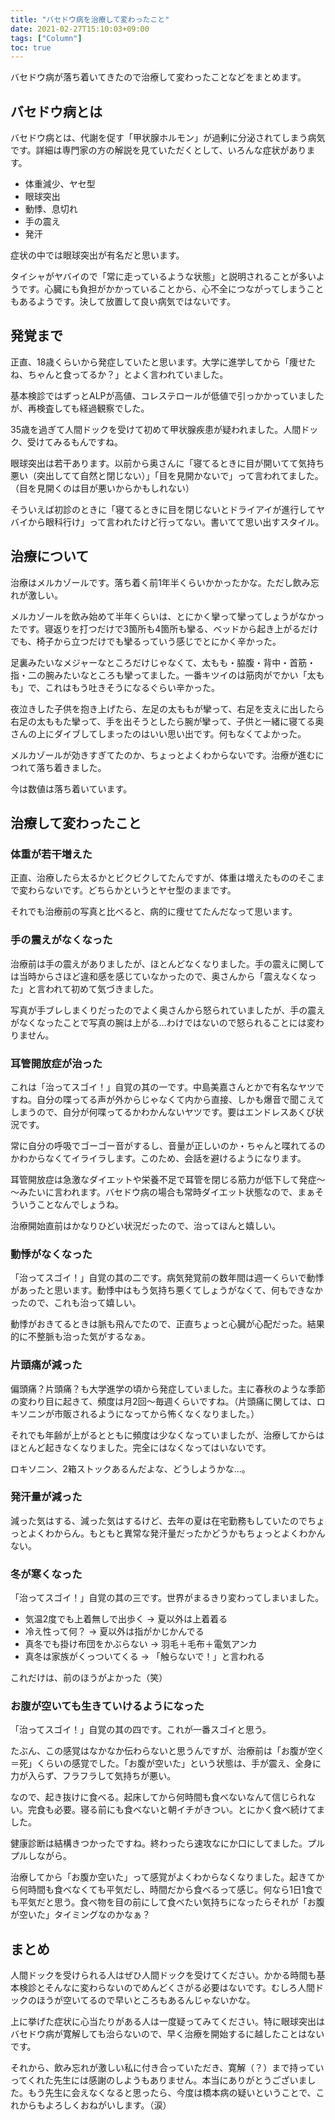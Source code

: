 ```yaml
---
title: "バセドウ病を治療して変わったこと"
date: 2021-02-27T15:10:03+09:00
tags: ["Column"]
toc: true
---
```


バセドウ病が落ち着いてきたので治療して変わったことなどをまとめます。

<!--more-->

## バセドウ病とは

バセドウ病とは、代謝を促す「甲状腺ホルモン」が過剰に分泌されてしまう病気です。詳細は専門家の方の解説を見ていただくとして、いろんな症状があります。

* 体重減少、ヤセ型
* 眼球突出
* 動悸、息切れ
* 手の震え
* 発汗

症状の中では眼球突出が有名だと思います。

タイシャがヤバイので「常に走っているような状態」と説明されることが多いようです。心臓にも負担がかかっていることから、心不全につながってしまうこともあるようです。決して放置して良い病気ではないです。

## 発覚まで

正直、18歳くらいから発症していたと思います。大学に進学してから「痩せたね、ちゃんと食ってるか？」とよく言われていました。

基本検診ではずっとALPが高値、コレステロールが低値で引っかかっていましたが、再検査しても経過観察でした。

35歳を過ぎて人間ドックを受けて初めて甲状腺疾患が疑われました。人間ドック、受けてみるもんですね。

眼球突出は若干あります。以前から奥さんに「寝てるときに目が開いてて気持ち悪い（突出してて自然と閉じない）」「目を見開かないで」って言われてました。（目を見開くのは目が悪いからかもしれない）

そういえば初診のときに「寝てるときに目を閉じないとドライアイが進行してヤバイから眼科行け」って言われたけど行ってない。書いてて思い出すスタイル。

## 治療について

治療はメルカゾールです。落ち着く前1年半くらいかかったかな。ただし飲み忘れが激しい。

メルカゾールを飲み始めて半年くらいは、とにかく攣って攣ってしょうがなかったです。寝返りを打つだけで3箇所も4箇所も攣る、ベッドから起き上がるだけでも、椅子から立つだけでも攣るっていう感じでとにかく辛かった。

足裏みたいなメジャーなところだけじゃなくて、太もも・脇腹・背中・首筋・指・二の腕みたいなところも攣ってました。一番キツイのは筋肉がでかい「太もも」で、これはもう吐きそうになるぐらい辛かった。

夜泣きした子供を抱き上げたら、左足の太ももが攣って、右足を支えに出したら右足の太ももた攣って、手を出そうとしたら腕が攣って、子供と一緒に寝てる奥さんの上にダイブしてしまったのはいい思い出です。何もなくてよかった。

メルカゾールが効きすぎてたのか、ちょっとよくわからないです。治療が進むにつれて落ち着きました。

今は数値は落ち着いています。

## 治療して変わったこと

###  体重が若干増えた

正直、治療したら太るかとビクビクしてたんですが、体重は増えたもののそこまで変わらないです。どちらかというとヤセ型のままです。

それでも治療前の写真と比べると、病的に痩せてたんだなって思います。

### 手の震えがなくなった

治療前は手の震えがありましたが、ほとんどなくなりました。手の震えに関しては当時からさほど違和感を感じていなかったので、奥さんから「震えなくなった」と言われて初めて気づきました。

写真が手ブレしまくりだったのでよく奥さんから怒られていましたが、手の震えがなくなったことで写真の腕は上がる…わけではないので怒られることには変わりません。

### 耳管開放症が治った

これは「治ってスゴイ！」自覚の其の一です。中島美嘉さんとかで有名なヤツですね。自分の喋ってる声が外からじゃなくて内から直接、しかも爆音で聞こえてしまうので、自分が何喋ってるかわかんないヤツです。要はエンドレスあくび状況です。

常に自分の呼吸でゴーゴー音がするし、音量が正しいのか・ちゃんと喋れてるのかわからなくてイライラします。このため、会話を避けるようになります。

耳管開放症は急激なダイエットや栄養不足で耳管を閉じる筋力が低下して発症～～みたいに言われます。バセドウ病の場合も常時ダイエット状態なので、まぁそういうことなんでしょうね。

治療開始直前はかなりひどい状況だったので、治ってほんと嬉しい。

### 動悸がなくなった

「治ってスゴイ！」自覚の其の二です。病気発覚前の数年間は週一くらいで動悸があったと思います。動悸中はもう気持ち悪くてしょうがなくて、何もできなかったので、これも治って嬉しい。

動悸がおきてるときは脈も飛んでたので、正直ちょっと心臓が心配だった。結果的に不整脈も治った気がするなぁ。

### 片頭痛が減った

偏頭痛？片頭痛？も大学進学の頃から発症していました。主に春秋のような季節の変わり目に起きて、頻度は月2回～毎週くらいですね。（片頭痛に関しては、ロキソニンが市販されるようになってから怖くなくなりました。）

それでも年齢が上がるとともに頻度は少なくなっていましたが、治療してからはほとんど起きなくなりました。完全にはなくなってはいないです。

ロキソニン、2箱ストックあるんだよな、どうしようかな…。

### 発汗量が減った

減った気はする、減った気はするけど、去年の夏は在宅勤務もしていたのでちょっとよくわからん。もともと異常な発汗量だったかどうかもちょっとよくわかんない。

### 冬が寒くなった

「治ってスゴイ！」自覚の其の三です。世界がまるきり変わってしまいました。

* 気温2度でも上着無しで出歩く → 夏以外は上着着る
* 冷え性って何？ → 夏以外は指がかじかんでる
* 真冬でも掛け布団をかぶらない → 羽毛＋毛布＋電気アンカ
* 真冬は家族がくっついてくる → 「触らないで！」と言われる

これだけは、前のほうがよかった（笑）

### お腹が空いても生きていけるようになった

「治ってスゴイ！」自覚の其の四です。これが一番スゴイと思う。

たぶん、この感覚はなかなか伝わらないと思うんですが、治療前は「お腹が空く＝死」くらいの感覚でした。「お腹が空いた」という状態は、手が震え、全身に力が入らず、フラフラして気持ちが悪い。

なので、起き抜けに食べる。起床してから何時間も食べないなんて信じられない。完食も必要。寝る前にも食べないと朝イチがきつい。とにかく食べ続けてました。

健康診断は結構きつかったですね。終わったら速攻なにか口にしてました。プルプルしながら。

治療してから「お腹か空いた」って感覚がよくわからなくなりました。起きてから何時間も食べなくても平気だし、時間だから食べるって感じ。何なら1日1食でも平気だと思う。食べ物を目の前にして食べたい気持ちになったらそれが「お腹が空いた」タイミングなのかなぁ？

## まとめ

人間ドックを受けられる人はぜひ人間ドックを受けてください。かかる時間も基本検診とそんなに変わらないのでめんどくさがる必要はないです。むしろ人間ドックのほうが空いてるので早いところもあるんじゃないかな。

上に挙げた症状に心当たりがある人は一度疑ってみてください。特に眼球突出はバセドウ病が寛解しても治らないので、早く治療を開始するに越したことはないです。



それから、飲み忘れが激しい私に付き合っていただき、寛解（？）まで持っていってくれた先生には感謝のしようもありません。本当にありがとうございました。もう先生に会えなくなると思ったら、今度は橋本病の疑いということで、これからもよろしくおねがいします。（涙）
